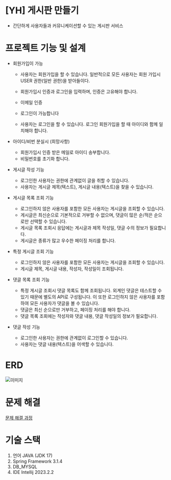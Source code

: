 # [YH] 게시판 만들기
-  간단하게 사용자들과 커뮤니케이션할 수 있는 게시판 서비스

# 프로젝트 기능 및 설계
- 회원가입이 가능

  - 사용자는 회원가입을 할 수 있습니다. 일반적으로 모든 사용자는 회원 가입시 USER 권한(일반 권한)을 받아들이다.
  - 회원가입시 인증과 로그인을 입력하며, 인증은 고유해야 합니다.
  - 이메일 인증
  - 로그인이 가능합니다

  - 사용자는 로그인을 할 수 있습니다. 로그인 회원가입을 할 때 아이디와 함께 일치해야 합니다.
 
- 아이디/비번 분실시 (희망사항)
  - 회원가입시 인증 받은 메일로 아이디 송부합니다.
  - 비밀번호를 초기화 합니다.

- 게시글 작성 기능

  - 로그인한 사용자는 권한에 관계없이 글을 취할 수 있습니다.
  - 사용자는 게시글 제목(텍스트), 게시글 내용(텍스트)을 찾을 수 있습니다.
- 게시글 목록 조회 기능

  - 로그인하지 않은 사용자를 포함한 모든 사용자는 게시글을 조회할 수 있습니다.
  - 게시글은 최신순으로 기본적으로 거부할 수 없으며, 댓글이 많은 순/적은 순으로만 선택할 수 있습니다.
  - 게시글 목록 조회시 응답에는 게시글과 제목 작성일, 댓글 수의 정보가 필요합니다.
  - 게시글은 종류가 많고 우수한 페이징 처리를 합니다.
- 특정 게시글 조회 기능

  - 로그인하지 않은 사용자를 포함한 모든 사용자는 게시글을 조회할 수 있습니다.
  - 게시글 제목, 게시글 내용, 작성자, 작성일이 조회됩니다.
- 댓글 목록 조회 기능

  - 특정 게시글 조회시 댓글 목록도 함께 조회됩니다. 외계인 댓글은 테스트할 수 있기 때문에 별도의 API로 구성됩니다. 이 또한 로그인하지 않은 사용자를 포함하여 모든 사용자가 댓글을 볼 수 있습니다.
  - 댓글은 최신 순으로만 거부하고, 페이징 처리를 해야 합니다.
  - 댓글 목록 조회에는 작성자와 댓글 내용, 댓글 작성일의 정보가 필요합니다.
- 댓글 작성 기능

  - 로그인한 사용자는 권한에 관계없이 로그인할 수 있습니다.
  - 사용자는 댓글 내용(텍스트)을 어색할 수 있습니다.
 
# ERD
![이미지](https://github.com/namyoonhee/Topic-3/assets/135304661/bb2e7490-8a60-4ad1-acc4-5715e06ab19d)

# 문제 해결
[문제 해결 과정](TROUBLE_SHOOTING.md)

# 기술 스택
1. 언어 JAVA (JDK 17)
2. Spring Framework 3.1.4
3. DB_MYSQL
4. IDE Intellij 2023.2.2
